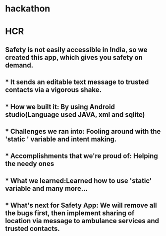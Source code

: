 # hackathon
# HCR
##  Safety is not easily accessible in India, so we created this app, which gives you safety on demand.


## * It sends an editable text message to trusted contacts via a vigorous shake.

## * How we built it: By using Android studio(Language used JAVA, xml and sqlite)

## * Challenges we ran into: Fooling around with the 'static ' variable and intent making.

## * Accomplishments that we're proud of: Helping the needy ones

## * What we learned:Learned how to use 'static' variable and many more...

## * What's next for Safety App: We will remove all the bugs first, then implement sharing of location via message to ambulance services and trusted contacts.
